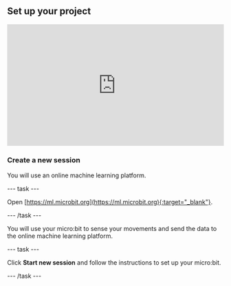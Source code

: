## Set up your project

<html>
  <div style="position: relative; overflow: hidden; padding-top: 56.25%;">
    <iframe style="position: absolute; top: 0; left: 0; right: 0; width: 100%; height: 100%; border: none;" src="https://www.youtube.com/embed/SOfJcmh_9so?rel=0&cc_load_policy=1" allowfullscreen allow="accelerometer; autoplay; clipboard-write; encrypted-media; gyroscope; picture-in-picture; web-share"></iframe>
  </div>
</html>

### Create a new session

You will use an online machine learning platform.

\--- task ---

Open [https://ml.microbit.org](https://ml.microbit.org){:target="_blank"}.

\--- /task ---

You will use your micro:bit to sense your movements and send the data to the online machine learning platform.

\--- task ---

Click **Start new session** and follow the instructions to set up your micro:bit.

\--- /task ---
